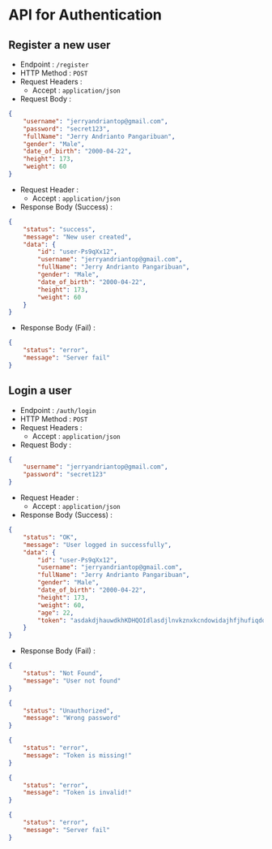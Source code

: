 # API for Authentication

## Register a new user

-   Endpoint : `/register`
-   HTTP Method : `POST`
-   Request Headers :
    -   Accept : `application/json`
-   Request Body :

```json
{
    "username": "jerryandriantop@gmail.com",
    "password": "secret123",
    "fullName": "Jerry Andrianto Pangaribuan",
    "gender": "Male",
    "date_of_birth": "2000-04-22",
    "height": 173,
    "weight": 60
}
```

-   Request Header :
    -   Accept : `application/json`
-   Response Body (Success) :

```json
{
    "status": "success",
    "message": "New user created",
    "data": {
        "id": "user-Ps9qXx12",
        "username": "jerryandriantop@gmail.com",
        "fullName": "Jerry Andrianto Pangaribuan",
        "gender": "Male",
        "date_of_birth": "2000-04-22",
        "height": 173,
        "weight": 60
    }
}
```

-   Response Body (Fail) :

```json
{
    "status": "error",
    "message": "Server fail"
}
```

## Login a user

-   Endpoint : `/auth/login`
-   HTTP Method : `POST`
-   Request Headers :
    -   Accept : `application/json`
-   Request Body :

```json
{
    "username": "jerryandriantop@gmail.com",
    "password": "secret123"
}
```

-   Request Header :
    -   Accept : `application/json`
-   Response Body (Success) :

```json
{
    "status": "OK",
    "message": "User logged in successfully",
    "data": {
        "id": "user-Ps9qXx12",
        "username": "jerryandriantop@gmail.com",
        "fullName": "Jerry Andrianto Pangaribuan",
        "gender": "Male",
        "date_of_birth": "2000-04-22",
        "height": 173,
        "weight": 60,
        "age": 22,
        "token": "asdakdjhauwdkhKDHQOIdlasdjlnvkznxkcndowidajhfjhufiqdopjpD;aksdaosjdpwuejpoqjfnoialskdjncvijlandklasdna"
    }
}
```

-   Response Body (Fail) :

```json
{
    "status": "Not Found",
    "message": "User not found"
}
```

```json
{
    "status": "Unauthorized",
    "message": "Wrong password"
}
```

```json
{
    "status": "error",
    "message": "Token is missing!"
}
```

```json
{
    "status": "error",
    "message": "Token is invalid!"
}
```

```json
{
    "status": "error",
    "message": "Server fail"
}
```
